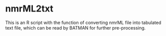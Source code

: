 # nmrML2txt

This is an R script with the function of converting nmrML file into tabulated text file, which can be read by BATMAN for further pre-processing.
